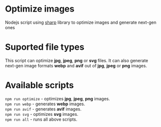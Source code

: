 # Optimize images
Nodejs script using [sharp](https://sharp.pixelplumbing.com/ "sharp - High performance Node.js image processing") library to optimize images and generate next-gen ones

# Suported file types
This script can optimize **jpg**, **jpeg**, **png** or **svg** files. It can also generate next-gen image formats **webp** and **avif** out of **jpg**, **jpeg** or **png** images.

# Available scripts
`npm run optimize` - optimizes **jpg**, **jpeg**, **png** images.  
`npm run webp` - generates **webp** images.  
`npm run avif` - generates **avif** images.  
`npm run svg` - optimizes **svg** images.  
`npm run all` - runs all above scripts.  
